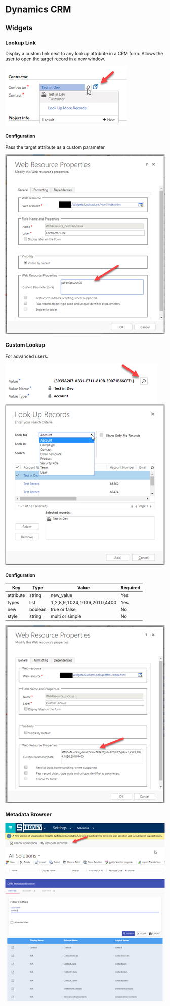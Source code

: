 # Dynamics CRM

## Widgets

### Lookup Link

Display a custom link next to any lookup attribute in a CRM form. Allows the user to open the target record in a new window.

![Lookup Link Configuration](./doc/Images/lookup-link.png "Lookup Link")

#### Configuration

Pass the target attribute as a custom parameter.

![Lookup Link Configuration](./doc/Images/lookup-link-properties.png "Lookup Link Properties")

### Custom Lookup

For advanced users.

![Lookup Link Configuration](./doc/Images/custom-lookup.png "Custom Lookup")
![Lookup Link Configuration](./doc/Images/custom-lookup-popup.png "Custom Lookup Popup")

#### Configuration

| Key | Type | Value | Required |
| --- | --- | --- | --- |
| attribute | string | new_value | Yes |
| types | list | 1,2,8,9,1024,1036,2010,4400 | Yes |
| new | boolean | true or false | No |
| style | string | multi or simple | No |

![Lookup Link Configuration](./doc/Images/custom-lookup-properties.png "Custom Lookup Properties")

### Metadata Browser

![Metadata Browser Ribbon](./doc/Images/metadata-browser-ribbon.png "Metadata Browser Ribbon")

![Metadata Browser](./doc/Images/metadata-browser.png "Metadata Browser")





